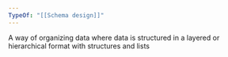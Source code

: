 ```yaml
---
TypeOf: "[[Schema design]]"
---
```

A way of organizing data where data is structured in a layered or hierarchical format with structures and lists